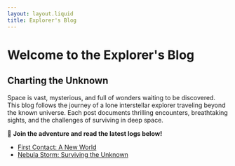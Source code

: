 ```yaml
---
layout: layout.liquid
title: Explorer's Blog
---
```


# Welcome to the Explorer's Blog  

## Charting the Unknown 

Space is vast, mysterious, and full of wonders waiting to be discovered. This blog follows the journey of a lone interstellar explorer traveling beyond the known universe. Each post documents thrilling encounters, breathtaking sights, and the challenges of surviving in deep space.  

🚀 **Join the adventure and read the latest logs below!**  

- [First Contact: A New World](./first-contact.md)  
- [Nebula Storm: Surviving the Unknown](./nebula-storm.md)  
